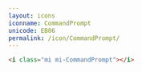 ```yaml
---
layout: icons
iconname: CommandPrompt
unicode: EB06
permalink: /icon/CommandPrompt/
---
```


``` html
<i class="mi mi-CommandPrompt"></i>
```

